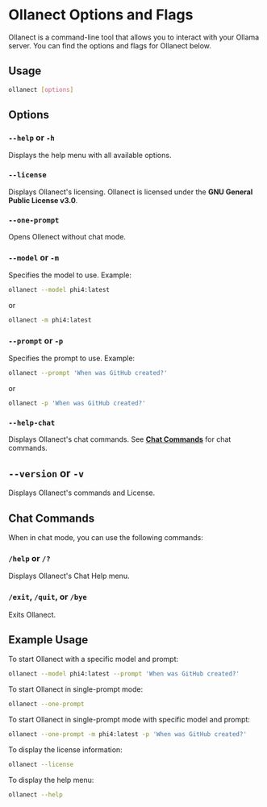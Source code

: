 # Ollanect Options and Flags

Ollanect is a command-line tool that allows you to interact with your Ollama server. You can find the options and flags for Ollanect below.

## Usage

```sh
ollanect [options]
```

## Options

### `--help` or `-h`
Displays the help menu with all available options.

### `--license`
Displays Ollanect's licensing. Ollanect is licensed under the **GNU General Public License v3.0**.

### `--one-prompt`
Opens Ollenect without chat mode.

### `--model` or `-m`
Specifies the model to use. Example:
```sh
ollanect --model phi4:latest
```
or
```sh
ollanect -m phi4:latest
```

### `--prompt` or `-p`
Specifies the prompt to use. Example:
```sh
ollanect --prompt 'When was GitHub created?'
```
or
```sh
ollanect -p 'When was GitHub created?'
```

### `--help-chat`
Displays Ollanect's chat commands. See [**Chat Commands**](#chat-commands) for chat commands.

## `--version` or `-v`
Displays Ollanect's commands and License.

## Chat Commands

When in chat mode, you can use the following commands:

### `/help` or `/?`
Displays Ollanect's Chat Help menu.

### `/exit`, `/quit`, or `/bye`
Exits Ollanect.

## Example Usage

To start Ollanect with a specific model and prompt:
```sh
ollanect --model phi4:latest --prompt 'When was GitHub created?'
```

To start Ollanect in single-prompt mode:
```sh
ollanect --one-prompt
```

To start Ollanect in single-prompt mode with specific model and prompt:
```sh
ollanect --one-prompt -m phi4:latest -p 'When was GitHub created?'
```

To display the license information:
```sh
ollanect --license
```

To display the help menu:
```sh
ollanect --help
```
